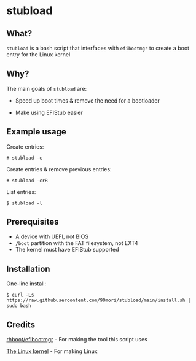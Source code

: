 # stubload

## What?
`stubload` is a bash script that interfaces with `efibootmgr` to create a boot entry for the Linux kernel

## Why?

The main goals of `stubload` are:

* Speed up boot times & remove the need for a bootloader

* Make using EFIStub easier

## Example usage
Create entries:

`# stubload -c`

Create entries & remove previous entries:

`# stubload -crR`

List entries:

`$ stubload -l`

## Prerequisites

* A device with UEFI, not BIOS
* `/boot` partition with the FAT filesystem, not EXT4
* The kernel must have EFIStub supported

## Installation
One-line install:

`$ curl -Ls https://raw.githubusercontent.com/9Omori/stubload/main/install.sh | sudo bash`

## Credits
[rhboot/efibootmgr](https://github.com/rhboot/efibootmgr) - For making the tool this script uses

[The Linux kernel](https://www.kernel.org/) - For making Linux
